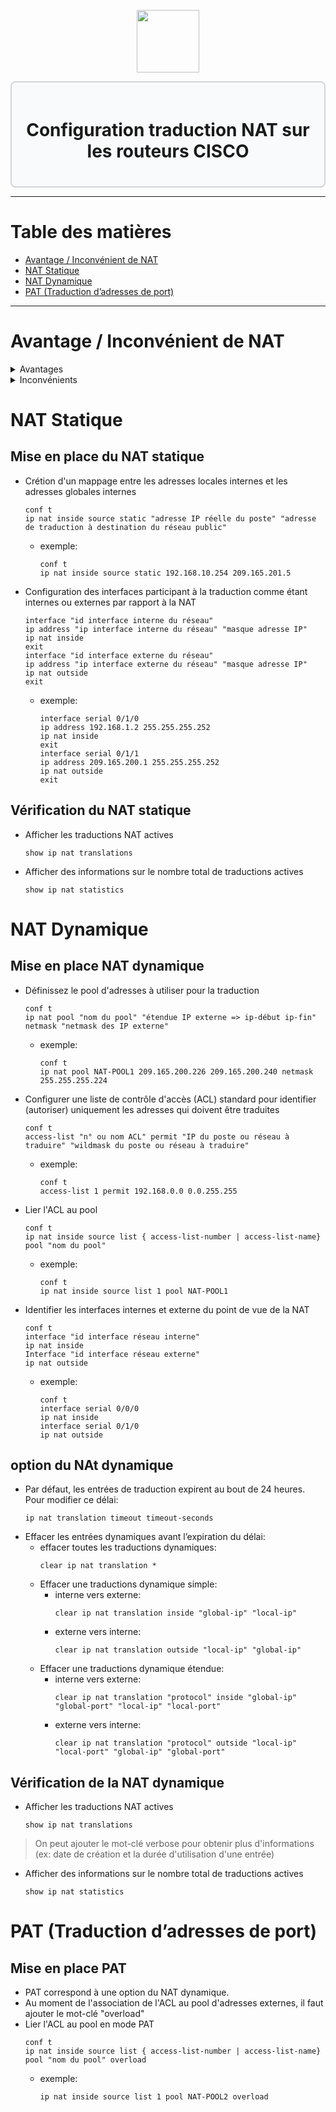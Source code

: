<div align="center">
  <p align="center">
    <a href="#">
      <img src="https://cdn.iconscout.com/icon/free/png-512/free-cisco-logo-icon-download-in-svg-png-gif-file-formats--anyconnect-brand-logos-pack-icons-1579764.png?f=webp&w=256" height="100px" />
    </a>
  </p>
</div>
<div style="border: 2px solid #d1d5db; padding: 20px; border-radius: 8px; background-color: #f9fafb;">
  <h1 align="center">Configuration traduction NAT sur les routeurs CISCO</h1>
</div>

---
# Table des matières
- [Avantage / Inconvénient de NAT](#versions-de-snmp)
- [NAT Statique](#nat-statique)
- [NAT Dynamique](#nat-dynamique)
- [PAT (Traduction d’adresses de port)](#pat-traduction-dadresses-de-port)

---
# Avantage / Inconvénient de NAT
  <details>
  <summary>Avantages</summary>

  - Plusieurs hôtes internes peuvent partager une même adresse IPv4 publique pour toutes leurs communications externes
  - Fonction NAT augmente la souplesse des connexions au réseau public
  - Assure la cohérence des schémas d’adressage du réseau interne, même en cas de modification du réseau d'adressage public
  - En utilisant les adresses IPv4 de la RFC 1918, la NAT cache les adresses IPv4 des utilisateurs et autres périphériques
  </details>
  <details>
  <summary>Inconvénients</summary>

  - Impact sur les performances du réseau, en particulier pour les protocoles en temps réel tels que la voix sur IP. La fonction NAT augmente les délais de transfert, car la traduction de chaque adresse IPv4 des en-têtes de paquet prend du temps
  -  l'utilisation de la NAT provoque la perte de l'adressage de bout en bout. Donc certaines applications ne sont pas compatibles avec la NAT
  - La traçabilité IPv4 de bout en bout est également perdue
  - L’utilisation de la fonction NAT complique également l’utilisation des protocoles de tunneling, tels qu’IPsec, car la NAT modifie les valeurs dans les en-têtes, provoquant ainsi l’échec des vérifications d’intégrité
  </details>

# NAT Statique
## Mise en place du NAT statique
- Crétion d'un mappage entre les adresses locales internes et les adresses globales internes
  ```ios
  conf t
  ip nat inside source static "adresse IP réelle du poste" "adresse de traduction à destination du réseau public"
  ```
  - exemple: 
    ```ios
    conf t
    ip nat inside source static 192.168.10.254 209.165.201.5
    ```
- Configuration des interfaces participant à la traduction comme étant internes ou externes par rapport à la NAT
  ```ios
  interface "id interface interne du réseau"
  ip address "ip interface interne du réseau" "masque adresse IP"
  ip nat inside
  exit
  interface "id interface externe du réseau"
  ip address "ip interface externe du réseau" "masque adresse IP"
  ip nat outside
  exit
  ```
  - exemple: 
    ```ios
    interface serial 0/1/0
    ip address 192.168.1.2 255.255.255.252
    ip nat inside
    exit
    interface serial 0/1/1
    ip address 209.165.200.1 255.255.255.252
    ip nat outside
    exit
    ```
## Vérification du NAT statique
- Afficher les traductions NAT actives
  ```ios
  show ip nat translations
  ```
- Afficher des informations sur le nombre total de traductions actives
  ```ios
  show ip nat statistics
  ```
# NAT Dynamique
## Mise en place NAT dynamique
- Définissez le pool d'adresses à utiliser pour la traduction
  ```ios
  conf t
  ip nat pool "nom du pool" "étendue IP externe => ip-début ip-fin" netmask "netmask des IP externe"
  ```
  - exemple:
    ```ios
    conf t
    ip nat pool NAT-POOL1 209.165.200.226 209.165.200.240 netmask 255.255.255.224
    ```
- Configurer une liste de contrôle d'accès (ACL) standard pour identifier (autoriser) uniquement les adresses qui doivent être traduites
  ```ios
  conf t
  access-list "n° ou nom ACL" permit "IP du poste ou réseau à traduire" "wildmask du poste ou réseau à traduire"
  ```
  - exemple:
    ```ios
    conf t
    access-list 1 permit 192.168.0.0 0.0.255.255
    ```
- Lier l'ACL au pool
  ```ios
  conf t
  ip nat inside source list { access-list-number | access-list-name} pool "nom du pool"
  ```
  - exemple:
    ```ios
    conf t
    ip nat inside source list 1 pool NAT-POOL1
    ```
- Identifier les interfaces internes et externe du point de vue de la NAT
  ```ios
  conf t
  interface "id interface réseau interne"
  ip nat inside
  Interface "id interface réseau externe"
  ip nat outside
  ```
  - exemple:
    ```ios
    conf t
    interface serial 0/0/0
    ip nat inside
    interface serial 0/1/0
    ip nat outside
    ```
## option du NAt dynamique
- Par défaut, les entrées de traduction expirent au bout de 24 heures. Pour modifier ce délai:
  ```ios
  ip nat translation timeout timeout-seconds
  ```
- Effacer les entrées dynamiques avant l’expiration du délai:
  - effacer toutes les traductions dynamiques:
    ```ios
    clear ip nat translation *
    ```
  - Effacer une traductions dynamique simple: 
    - interne vers externe:
      ```ios
      clear ip nat translation inside "global-ip" "local-ip"
      ```
    - externe vers interne:
      ```ios
      clear ip nat translation outside "local-ip" "global-ip" 
      ```
  - Effacer une traductions dynamique étendue:
    - interne vers externe:
      ```ios
      clear ip nat translation "protocol" inside "global-ip" "global-port" "local-ip" "local-port"
      ```
    - externe vers interne:
      ```ios
      clear ip nat translation "protocol" outside "local-ip" "local-port" "global-ip" "global-port"
      ```
## Vérification de la NAT dynamique
- Afficher les traductions NAT actives
  ```ios
  show ip nat translations
  ```
>On peut ajouter le mot-clé verbose pour obtenir plus d'informations (ex: date de création et la durée d'utilisation d'une entrée)
- Afficher des informations sur le nombre total de traductions actives
  ```ios
  show ip nat statistics
  ```
# PAT (Traduction d’adresses de port)
## Mise en place PAT
- PAT correspond à une option du NAT dynamique.
- Au moment de l'association de l'ACL au pool d'adresses externes, il faut ajouter le mot-clé "overload"
- Lier l'ACL au pool en mode PAT
  ```ios
  conf t
  ip nat inside source list { access-list-number | access-list-name} pool "nom du pool" overload
  ```
  - exemple:
    ```ios
    ip nat inside source list 1 pool NAT-POOL2 overload
    ```
